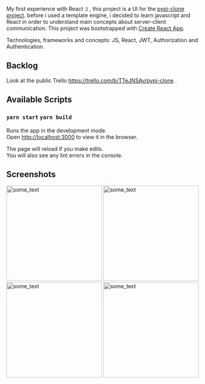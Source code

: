 My first experience with React :) , this project is a UI for the [pypi-clone project](https://github.com/naormalca/Pypi-clone). before i used a template engine, i decided to learn javascript and React in order to understand main concepts about server-client communication. 
This project was bootstrapped with [Create React App](https://github.com/facebook/create-react-app).

Technologies, frameworks and concepts:
JS, React, JWT, Authorization and Authentication.

Backlog
---
Look at the public Trello https://trello.com/b/TTeJNSAv/pypi-clone .

## Available Scripts

### `yarn start` `yarn build`

Runs the app in the development mode.<br />
Open [http://localhost:3000](http://localhost:3000) to view it in the browser.

The page will reload if you make edits.<br />
You will also see any lint errors in the console.

Screenshots
---
<img src="https://user-images.githubusercontent.com/22617988/91698223-0aa03e00-eb7b-11ea-8ebf-c3ca5aef4072.png" width="250px" height="250px" alt="some_text"> <img src="https://user-images.githubusercontent.com/22617988/91698618-aaf66280-eb7b-11ea-8836-7b6b81c7636a.png" width="250px" height="250px" alt="some_text"> <img src="https://user-images.githubusercontent.com/22617988/91698637-b2b60700-eb7b-11ea-99f5-d324414e9902.png" width="250px" height="250px" alt="some_text"> <img src="https://user-images.githubusercontent.com/22617988/91698660-be093280-eb7b-11ea-9206-763ef7040e11.png" width="250px" height="250px" alt="some_text">
